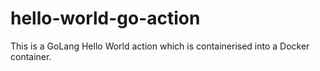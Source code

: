 # hello-world-go-action
This is a GoLang Hello World action which is containerised into a Docker container. 
